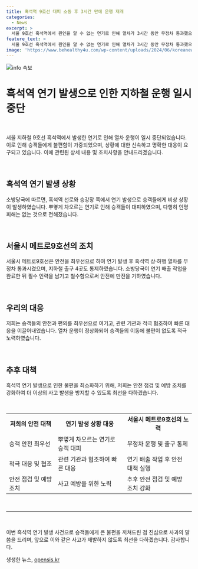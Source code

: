 ```yaml
---
title: 흑석역 9호선 대피 소동 후 3시간 만에 운행 재개
categories:
  - News
excerpt: >
  서울 9호선 흑석역에서 원인을 알 수 없는 연기로 인해 열차가 3시간 동안 무정차 통과했으나 인명피해는 없었고, 소방당국은 연기 배출 작업을 마치고 정상화됐다.
feature_text: >
  서울 9호선 흑석역에서 원인을 알 수 없는 연기로 인해 열차가 3시간 동안 무정차 통과했으나 인명피해는 없었고, 소방당국은 연기 배출 작업을 마치고 정상화됐다.
image: 'https://www.behealthy4u.com/wp-content/uploads/2024/06/koreanews.jpg'
---
```


<p><img src="https://www.behealthy4u.com/wp-content/uploads/2024/06/koreanews.jpg" alt="info 속보" /></p>

<h1>흑석역 연기 발생으로 인한 지하철 운행 일시 중단</h1>

<p data-ke-size="size16">&nbsp;</p>

<p>서울 지하철 9호선 흑석역에서 발생한 연기로 인해 열차 운행이 일시 중단되었습니다. 이로 인해 승객들에게 불편함이 가중되었으며, 상황에 대한 신속하고 명확한 대응이 요구되고 있습니다. 이에 관련된 상세 내용 및 조치사항을 안내드리겠습니다.</p>

<p data-ke-size="size16">&nbsp;</p>

<h2 data-ke-size="size26">흑석역 연기 발생 상황</h2>

<p class="content">소방당국에 따르면, 흑석역 선로와 승강장 쪽에서 연기 발생으로 승객들에게 비상 상황이 발생하였습니다. 뿌옇게 차오르는 연기로 인해 승객들이 대피하였으며, 다행히 인명피해는 없는 것으로 전해졌습니다.</p>

<p data-ke-size="size16">&nbsp;</p>

<h2 data-ke-size="size26">서울시 메트로9호선의 조치</h2>

<p class="content">서울시 메트로9호선은 안전을 최우선으로 하여 연기 발생 후 흑석역 상·하행 열차를 무정차 통과시켰으며, 지하철 출구 4곳도 통제하였습니다. 소방당국이 연기 배출 작업을 완료한 뒤 필수 인력을 남기고 철수함으로써 안전에 만전을 기하였습니다.</p>

<p data-ke-size="size16">&nbsp;</p>

<h2 data-ke-size="size26">우리의 대응</h2>

<p class="content">저희는 승객들의 안전과 편의를 최우선으로 여기고, 관련 기관과 적극 협조하여 빠른 대응을 이끌어내었습니다. 열차 운행이 정상화되어 승객들의 이동에 불편이 없도록 적극 노력하였습니다.</p>

<p data-ke-size="size16">&nbsp;</p>

<h2 data-ke-size="size26">추후 대책</h2>

<p class="content">흑석역 연기 발생으로 인한 불편을 최소화하기 위해, 저희는 안전 점검 및 예방 조치를 강화하여 더 이상의 사고 발생을 방지할 수 있도록 최선을 다하겠습니다.</p>

<p data-ke-size="size16">&nbsp;</p>

<table>
  <tbody>
    <tr>
      <td style="text-align: center; height: 17px;"><b>저희의 안전 대책</b></td>
      <td style="text-align: center; height: 17px;"><b>연기 발생 상황 대응</b></td>
      <td style="text-align: center; height: 17px;"><b>서울시 메트로9호선의 노력</b></td>
    </tr>
    <tr>
      <td style="text-align: left;">승객 안전 최우선</td>
      <td style="text-align: left;">뿌옇게 차오르는 연기로 승객 대피</td>
      <td style="text-align: left;">무정차 운행 및 출구 통제</td>
    </tr>
    <tr>
      <td style="text-align: left;">적극 대응 및 협조</td>
      <td style="text-align: left;">관련 기관과 협조하여 빠른 대응</td>
      <td style="text-align: left;">연기 배출 작업 후 안전 대책 실행</td>
    </tr>
    <tr>
      <td style="text-align: left;">안전 점검 및 예방 조치</td>
      <td style="text-align: left;">사고 예방을 위한 노력</td>
      <td style="text-align: left;">추후 안전 점검 및 예방 조치 강화</td>
    </tr>
  </tbody>
</table>

<p data-ke-size="size16">&nbsp;</p>

<hr>

<p data-ke-size="size16">&nbsp;</p>

<p>이번 흑석역 연기 발생 사건으로 승객들에게 큰 불편을 끼쳐드린 점 진심으로 사과의 말씀을 드리며, 앞으로 이와 같은 사고가 재발하지 않도록 최선을 다하겠습니다. 감사합니다.</p>
생생한 뉴스, <a href="https://opensis.kr" rel="dofollow">opensis.kr</a>



